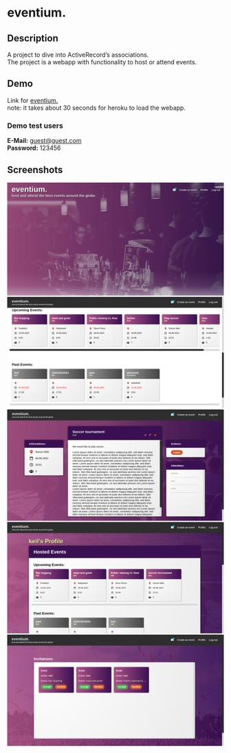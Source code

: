 # eventium.

## Description
A project to dive into ActiveRecord’s associations.<br/>
The project is a webapp with functionality to host or attend events.

## Demo
Link for [eventium.](https://quiet-springs-48941.herokuapp.com/) <br/>
note: it takes about 30 seconds for heroku to load the webapp.

### Demo test users
<strong>E-Mail:</strong> guest@guest.com<br/>
<strong>Password:</strong> 123456

## Screenshots
<img src='preview_imgs/ev1.png'>
<img src='preview_imgs/ev2.png'>
<img src='preview_imgs/ev3.png'>
<img src='preview_imgs/ev4.png'>
<img src='preview_imgs/ev5.png'>
